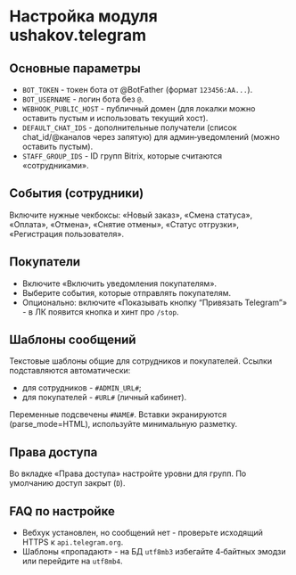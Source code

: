 # Настройка модуля ushakov.telegram

## Основные параметры
- `BOT_TOKEN` - токен бота от @BotFather (формат `123456:AA...`).
- `BOT_USERNAME` - логин бота без `@`.
- `WEBHOOK_PUBLIC_HOST` - публичный домен (для локалки можно оставить пустым и использовать текущий хост).
- `DEFAULT_CHAT_IDS` - дополнительные получатели (список chat_id/@каналов через запятую) для админ‑уведомлений (можно оставить пустым).
- `STAFF_GROUP_IDS` - ID групп Bitrix, которые считаются «сотрудниками».

## События (сотрудники)
Включите нужные чекбоксы: «Новый заказ», «Смена статуса», «Оплата», «Отмена», «Снятие отмены», «Статус отгрузки», «Регистрация пользователя».

## Покупатели
- Включите «Включить уведомления покупателям».
- Выберите события, которые отправлять покупателям.
- Опционально: включите «Показывать кнопку “Привязать Telegram”» - в ЛК появится кнопка и хинт про `/stop`.

## Шаблоны сообщений
Текстовые шаблоны общие для сотрудников и покупателей. Ссылки подставляются автоматически:
- для сотрудников - `#ADMIN_URL#`;
- для покупателей - `#URL#` (личный кабинет).

Переменные подсвечены `#NAME#`. Вставки экранируются (parse_mode=HTML), используйте минимальную разметку.

## Права доступа
Во вкладке «Права доступа» настройте уровни для групп. По умолчанию доступ закрыт (`D`).

## FAQ по настройке
- Вебхук установлен, но сообщений нет - проверьте исходящий HTTPS к `api.telegram.org`.
- Шаблоны «пропадают» - на БД `utf8mb3` избегайте 4‑байтных эмодзи или перейдите на `utf8mb4`.
